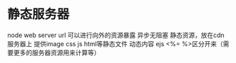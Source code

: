 # 静态服务器
node web server
url 可以进行向外的资源暴露
异步无阻塞
静态资源，放在cdn服务器上
提供image css js html等静态文件
动态内容 ejs <%= %>区分开来（需要更多的服务器资源用来计算等）

